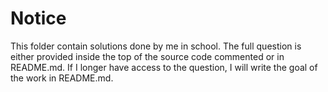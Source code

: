 # Notice #

This folder contain solutions done by me in school. The full question is either provided inside the top of the source code commented or in README.md. If I longer have access to the question, I will write the goal of the work in README.md.
